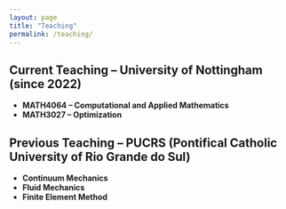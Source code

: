 ```yaml
---
layout: page
title: "Teaching"
permalink: /teaching/
---
```


## Current Teaching – University of Nottingham (since 2022)

- **MATH4064 – Computational and Applied Mathematics**
- **MATH3027 – Optimization**

## Previous Teaching – PUCRS (Pontifical Catholic University of Rio Grande do Sul)

- **Continuum Mechanics**
- **Fluid Mechanics**
- **Finite Element Method**